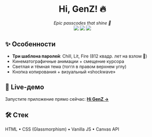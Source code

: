 <!-- PROJECT HEADER -->
<h1 align="center">Hi, GenZ! 🔥</h1>
<p align="center">
  <em>Epic passcodes that shine 🚀</em><br>
  <img src="https://img.shields.io/github/license/DELMEERs/Hi_GenZ?style=flat-square"/>
  <img src="https://img.shields.io/github/deployments/DELMEERs/Hi_GenZ/github-pages?label=pages&style=flat-square"/>
  <img src="https://img.shields.io/github/languages/top/DELMEERs/Hi_GenZ?style=flat-square"/>
</p>

## ✨ Особенности
- **Три шаблона паролей**: Chill, Lit, Fire (812 квадр. лет на взлом 🚨)
- Кинематографичные анимации + смещение курсора
- Светлая и тёмная тема (тоггл в правом верхнем углу)
- Кнопка копирования + визуальный «shockwave»

## 🚀 Live-демо
Запустите приложение прямо сейчас: **[Hi GenZ →](https://delmeers.github.io/Hi_GenZ/)**

## 🛠️ Стек
HTML • CSS (Glassmorphism) • Vanilla JS • Canvas API